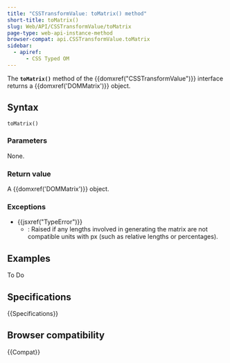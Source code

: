 ```yaml
---
title: "CSSTransformValue: toMatrix() method"
short-title: toMatrix()
slug: Web/API/CSSTransformValue/toMatrix
page-type: web-api-instance-method
browser-compat: api.CSSTransformValue.toMatrix
sidebar:
  - apiref:
      - CSS Typed OM
---
```


The **`toMatrix()`** method of the
{{domxref("CSSTransformValue")}} interface returns a {{domxref('DOMMatrix')}} object.

## Syntax

```js-nolint
toMatrix()
```

### Parameters

None.

### Return value

A {{domxref('DOMMatrix')}} object.

### Exceptions

- {{jsxref("TypeError")}}
  - : Raised if any lengths involved in generating the matrix are not compatible units
    with px (such as relative lengths or percentages).

## Examples

To Do

## Specifications

{{Specifications}}

## Browser compatibility

{{Compat}}
